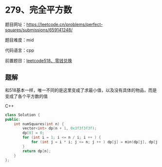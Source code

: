 # 279、完全平方数
题目网址：https://leetcode.cn/problems/perfect-squares/submissions/659141248/

题目难度：mid

代码语言：cpp

前置题目：[leetcode518、零钱兑换](leetcode518.零钱兑换2.md)
## 题解
和518基本一样，唯一不同的是这里变成了求最小值，以及没有具体的物品，而是变成了各个平方数的值

C++
```cpp
class Solution {
public:
    int numSquares(int n) {
        vector<int> dp(n + 1, 0x3f3f3f3f);
        dp[0] = 0;
        for (int i = 1; i <= n / i; i ++ ) {
            for (int j = i * i; j <= n; j ++ ) dp[j] = min(dp[j], dp[j - i * i] + 1);
        }
        return dp[n];
    }
};
```
